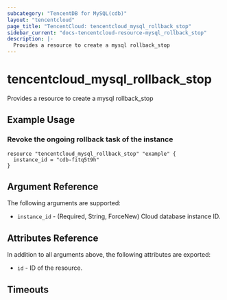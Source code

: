 ```yaml
---
subcategory: "TencentDB for MySQL(cdb)"
layout: "tencentcloud"
page_title: "TencentCloud: tencentcloud_mysql_rollback_stop"
sidebar_current: "docs-tencentcloud-resource-mysql_rollback_stop"
description: |-
  Provides a resource to create a mysql rollback_stop
---
```


# tencentcloud_mysql_rollback_stop

Provides a resource to create a mysql rollback_stop

## Example Usage

### Revoke the ongoing rollback task of the instance

```hcl
resource "tencentcloud_mysql_rollback_stop" "example" {
  instance_id = "cdb-fitq5t9h"
}
```

## Argument Reference

The following arguments are supported:

* `instance_id` - (Required, String, ForceNew) Cloud database instance ID.

## Attributes Reference

In addition to all arguments above, the following attributes are exported:

* `id` - ID of the resource.



## Timeouts

<no value>


